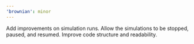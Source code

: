 ```yaml
---
'brownian': minor
---
```


Add improvements on simulation runs. Allow the simulations to be stopped, paused, and resumed. Improve code structure and readability.
